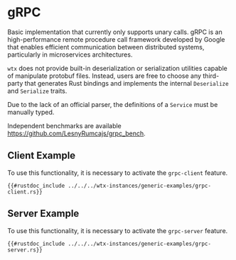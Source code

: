 
# gRPC

Basic implementation that currently only supports unary calls. gRPC is an high-performance remote procedure call framework developed by Google that enables efficient communication between distributed systems, particularly in microservices architectures.

`wtx` does not provide built-in deserialization or serialization utilities capable of manipulate protobuf files. Instead, users are free to choose any third-party that generates Rust bindings and implements the internal `Deserialize` and `Serialize` traits.

Due to the lack of an official parser, the definitions of a `Service` must be manually typed.

Independent benchmarks are available <https://github.com/LesnyRumcajs/grpc_bench>.

## Client Example

To use this functionality, it is necessary to activate the `grpc-client` feature.

```rust,edition2024,no_run
{{#rustdoc_include ../../../wtx-instances/generic-examples/grpc-client.rs}}
```

## Server Example

To use this functionality, it is necessary to activate the `grpc-server` feature.

```rust,edition2024,no_run
{{#rustdoc_include ../../../wtx-instances/generic-examples/grpc-server.rs}}
```
